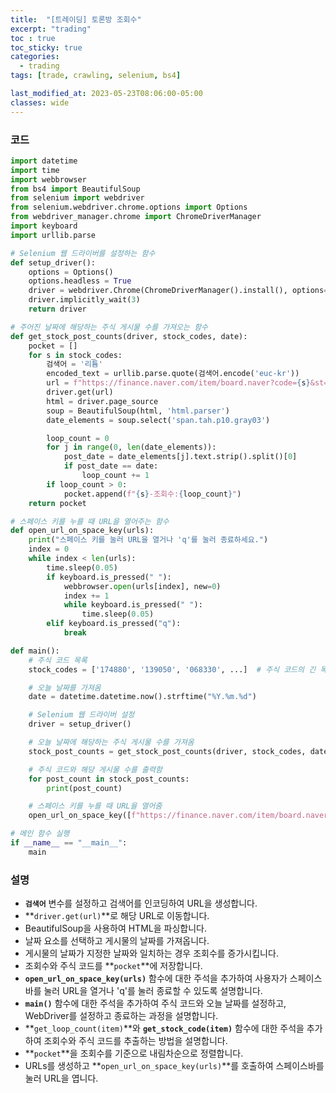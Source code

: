 ```yaml
---
title:  "[트레이딩] 토론방 조회수"
excerpt: "trading"
toc : true
toc_sticky: true
categories:
  - trading
tags: [trade, crawling, selenium, bs4]

last_modified_at: 2023-05-23T08:06:00-05:00
classes: wide
---
```


### 코드
```python
import datetime
import time
import webbrowser
from bs4 import BeautifulSoup
from selenium import webdriver
from selenium.webdriver.chrome.options import Options
from webdriver_manager.chrome import ChromeDriverManager
import keyboard
import urllib.parse

# Selenium 웹 드라이버를 설정하는 함수
def setup_driver():
    options = Options()
    options.headless = True
    driver = webdriver.Chrome(ChromeDriverManager().install(), options=options)
    driver.implicitly_wait(3)
    return driver

# 주어진 날짜에 해당하는 주식 게시물 수를 가져오는 함수
def get_stock_post_counts(driver, stock_codes, date):
    pocket = []
    for s in stock_codes:
        검색어 = '리튬'
        encoded_text = urllib.parse.quote(검색어.encode('euc-kr'))
        url = f"https://finance.naver.com/item/board.naver?code={s}&st=title&sw={encoded_text}"
        driver.get(url)
        html = driver.page_source
        soup = BeautifulSoup(html, 'html.parser')
        date_elements = soup.select('span.tah.p10.gray03')

        loop_count = 0
        for j in range(0, len(date_elements)):
            post_date = date_elements[j].text.strip().split()[0]
            if post_date == date:
                loop_count += 1
        if loop_count > 0:
            pocket.append(f"{s}-조회수:{loop_count}")
    return pocket

# 스페이스 키를 누를 때 URL을 열어주는 함수
def open_url_on_space_key(urls):
    print("스페이스 키를 눌러 URL을 열거나 'q'를 눌러 종료하세요.")
    index = 0
    while index < len(urls):
        time.sleep(0.05)
        if keyboard.is_pressed(" "):
            webbrowser.open(urls[index], new=0)
            index += 1
            while keyboard.is_pressed(" "):
                time.sleep(0.05)
        elif keyboard.is_pressed("q"):
            break

def main():
    # 주식 코드 목록
    stock_codes = ['174880', '139050', '068330', ...]  # 주식 코드의 긴 목록

    # 오늘 날짜를 가져옴
    date = datetime.datetime.now().strftime("%Y.%m.%d")

    # Selenium 웹 드라이버 설정
    driver = setup_driver()

    # 오늘 날짜에 해당하는 주식 게시물 수를 가져옴
    stock_post_counts = get_stock_post_counts(driver, stock_codes, date)

    # 주식 코드와 해당 게시물 수를 출력함
    for post_count in stock_post_counts:
        print(post_count)

    # 스페이스 키를 누를 때 URL을 열어줌
    open_url_on_space_key([f"https://finance.naver.com/item/board.naver?code={s}" for s in stock_post_counts])

# 메인 함수 실행
if __name__ == "__main__":
    main
```
### 설명
- **`검색어`** 변수를 설정하고 검색어를 인코딩하여 URL을 생성합니다.
- **`driver.get(url)`**로 해당 URL로 이동합니다.
- BeautifulSoup을 사용하여 HTML을 파싱합니다.
- 날짜 요소를 선택하고 게시물의 날짜를 가져옵니다.
- 게시물의 날짜가 지정한 날짜와 일치하는 경우 조회수를 증가시킵니다.
- 조회수와 주식 코드를 **`pocket`**에 저장합니다.
- **`open_url_on_space_key(urls)`** 함수에 대한 주석을 추가하여 사용자가 스페이스바를 눌러 URL을 열거나 'q'를 눌러 종료할 수 있도록 설명합니다.
- **`main()`** 함수에 대한 주석을 추가하여 주식 코드와 오늘 날짜를 설정하고, WebDriver를 설정하고 종료하는 과정을 설명합니다.
- **`get_loop_count(item)`**와 **`get_stock_code(item)`** 함수에 대한 주석을 추가하여 조회수와 주식 코드를 추출하는 방법을 설명합니다.
- **`pocket`**을 조회수를 기준으로 내림차순으로 정렬합니다.
- URLs를 생성하고 **`open_url_on_space_key(urls)`**를 호출하여 스페이스바를 눌러 URL을 엽니다.